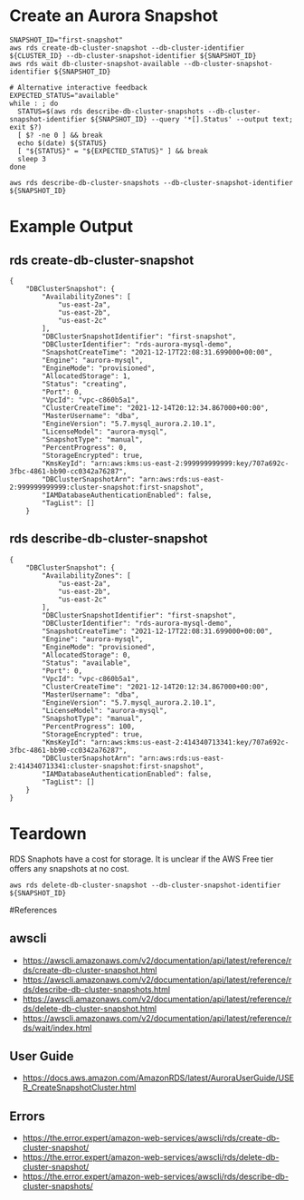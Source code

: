# Create an Aurora Snapshot

    SNAPSHOT_ID="first-snapshot"
    aws rds create-db-cluster-snapshot --db-cluster-identifier ${CLUSTER_ID} --db-cluster-snapshot-identifier ${SNAPSHOT_ID}
    aws rds wait db-cluster-snapshot-available --db-cluster-snapshot-identifier ${SNAPSHOT_ID}

    # Alternative interactive feedback
    EXPECTED_STATUS="available"
    while : ; do
      STATUS=$(aws rds describe-db-cluster-snapshots --db-cluster-snapshot-identifier ${SNAPSHOT_ID} --query '*[].Status' --output text; exit $?)
      [ $? -ne 0 ] && break
      echo $(date) ${STATUS}
      [ "${STATUS}" = "${EXPECTED_STATUS}" ] && break
      sleep 3
    done

    aws rds describe-db-cluster-snapshots --db-cluster-snapshot-identifier ${SNAPSHOT_ID}

# Example Output

## rds create-db-cluster-snapshot

    {
        "DBClusterSnapshot": {
            "AvailabilityZones": [
                "us-east-2a",
                "us-east-2b",
                "us-east-2c"
            ],
            "DBClusterSnapshotIdentifier": "first-snapshot",
            "DBClusterIdentifier": "rds-aurora-mysql-demo",
            "SnapshotCreateTime": "2021-12-17T22:08:31.699000+00:00",
            "Engine": "aurora-mysql",
            "EngineMode": "provisioned",
            "AllocatedStorage": 1,
            "Status": "creating",
            "Port": 0,
            "VpcId": "vpc-c860b5a1",
            "ClusterCreateTime": "2021-12-14T20:12:34.867000+00:00",
            "MasterUsername": "dba",
            "EngineVersion": "5.7.mysql_aurora.2.10.1",
            "LicenseModel": "aurora-mysql",
            "SnapshotType": "manual",
            "PercentProgress": 0,
            "StorageEncrypted": true,
            "KmsKeyId": "arn:aws:kms:us-east-2:999999999999:key/707a692c-3fbc-4861-bb90-cc0342a76287",
            "DBClusterSnapshotArn": "arn:aws:rds:us-east-2:999999999999:cluster-snapshot:first-snapshot",
            "IAMDatabaseAuthenticationEnabled": false,
            "TagList": []
        }

## rds describe-db-cluster-snapshot

    {
        "DBClusterSnapshot": {
            "AvailabilityZones": [
                "us-east-2a",
                "us-east-2b",
                "us-east-2c"
            ],
            "DBClusterSnapshotIdentifier": "first-snapshot",
            "DBClusterIdentifier": "rds-aurora-mysql-demo",
            "SnapshotCreateTime": "2021-12-17T22:08:31.699000+00:00",
            "Engine": "aurora-mysql",
            "EngineMode": "provisioned",
            "AllocatedStorage": 0,
            "Status": "available",
            "Port": 0,
            "VpcId": "vpc-c860b5a1",
            "ClusterCreateTime": "2021-12-14T20:12:34.867000+00:00",
            "MasterUsername": "dba",
            "EngineVersion": "5.7.mysql_aurora.2.10.1",
            "LicenseModel": "aurora-mysql",
            "SnapshotType": "manual",
            "PercentProgress": 100,
            "StorageEncrypted": true,
            "KmsKeyId": "arn:aws:kms:us-east-2:414340713341:key/707a692c-3fbc-4861-bb90-cc0342a76287",
            "DBClusterSnapshotArn": "arn:aws:rds:us-east-2:414340713341:cluster-snapshot:first-snapshot",
            "IAMDatabaseAuthenticationEnabled": false,
            "TagList": []
        }
    }

# Teardown

RDS Snaphots have a cost for storage. It is unclear if the AWS Free tier offers any snapshots at no cost.

    aws rds delete-db-cluster-snapshot --db-cluster-snapshot-identifier ${SNAPSHOT_ID}


#References

## awscli
- https://awscli.amazonaws.com/v2/documentation/api/latest/reference/rds/create-db-cluster-snapshot.html
- https://awscli.amazonaws.com/v2/documentation/api/latest/reference/rds/describe-db-cluster-snapshots.html
- https://awscli.amazonaws.com/v2/documentation/api/latest/reference/rds/delete-db-cluster-snapshot.html
- https://awscli.amazonaws.com/v2/documentation/api/latest/reference/rds/wait/index.html

## User Guide
- https://docs.aws.amazon.com/AmazonRDS/latest/AuroraUserGuide/USER_CreateSnapshotCluster.html

## Errors
- https://the.error.expert/amazon-web-services/awscli/rds/create-db-cluster-snapshot/
- https://the.error.expert/amazon-web-services/awscli/rds/delete-db-cluster-snapshot/
- https://the.error.expert/amazon-web-services/awscli/rds/describe-db-cluster-snapshots/
